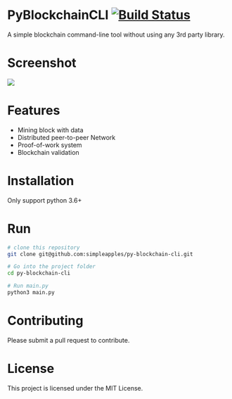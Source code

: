 # PyBlockchainCLI [![Build Status](https://travis-ci.org/simpleapples/py-blockchain-cli.svg?branch=master)](https://travis-ci.org/simpleapples/py-blockchain-cli)

A simple blockchain command-line tool without using any 3rd party library.

# Screenshot

![](http://ww1.sinaimg.cn/large/6ae0adaely1fpb0l9rznog20fo0d8gqg.gif)

# Features

- Mining block with data
- Distributed peer-to-peer Network
- Proof-of-work system
- Blockchain validation

# Installation

Only support python 3.6+

# Run

```bash
# clone this repository
git clone git@github.com:simpleapples/py-blockchain-cli.git

# Go into the project folder
cd py-blockchain-cli

# Run main.py
python3 main.py
```

# Contributing

Please submit a pull request to contribute.

# License

This project is licensed under the MIT License.